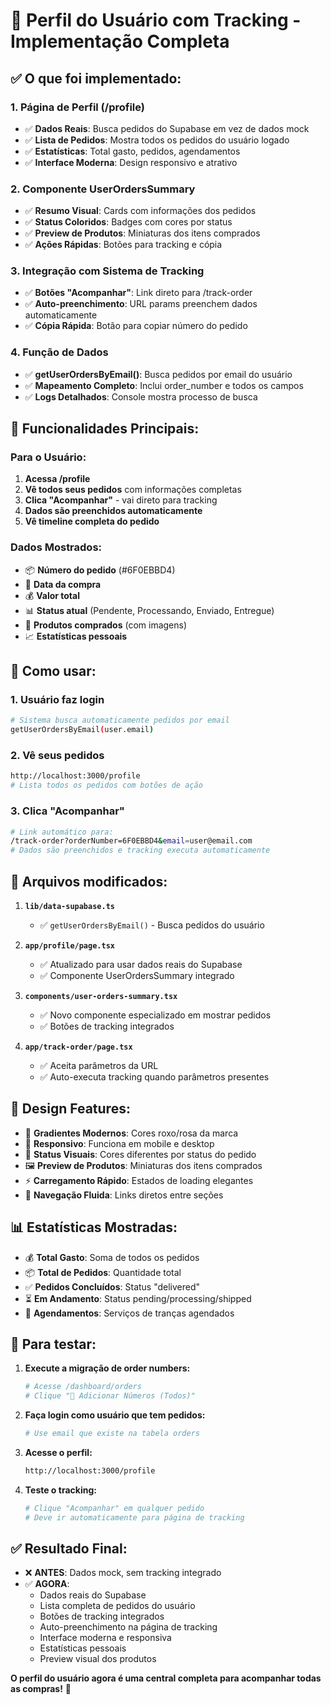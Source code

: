 # 👤 Perfil do Usuário com Tracking - Implementação Completa

## ✅ O que foi implementado:

### 1. **Página de Perfil (/profile)**
- ✅ **Dados Reais**: Busca pedidos do Supabase em vez de dados mock
- ✅ **Lista de Pedidos**: Mostra todos os pedidos do usuário logado
- ✅ **Estatísticas**: Total gasto, pedidos, agendamentos
- ✅ **Interface Moderna**: Design responsivo e atrativo

### 2. **Componente UserOrdersSummary**
- ✅ **Resumo Visual**: Cards com informações dos pedidos
- ✅ **Status Coloridos**: Badges com cores por status
- ✅ **Preview de Produtos**: Miniaturas dos itens comprados
- ✅ **Ações Rápidas**: Botões para tracking e cópia

### 3. **Integração com Sistema de Tracking**
- ✅ **Botões "Acompanhar"**: Link direto para /track-order
- ✅ **Auto-preenchimento**: URL params preenchem dados automaticamente
- ✅ **Cópia Rápida**: Botão para copiar número do pedido

### 4. **Função de Dados**
- ✅ **getUserOrdersByEmail()**: Busca pedidos por email do usuário
- ✅ **Mapeamento Completo**: Inclui order_number e todos os campos
- ✅ **Logs Detalhados**: Console mostra processo de busca

## 🎯 **Funcionalidades Principais:**

### Para o Usuário:
1. **Acessa /profile**
2. **Vê todos seus pedidos** com informações completas
3. **Clica "Acompanhar"** - vai direto para tracking
4. **Dados são preenchidos automaticamente**
5. **Vê timeline completa do pedido**

### Dados Mostrados:
- 📦 **Número do pedido** (#6F0EBBD4)
- 📅 **Data da compra**
- 💰 **Valor total**
- 📊 **Status atual** (Pendente, Processando, Enviado, Entregue)
- 🛒 **Produtos comprados** (com imagens)
- 📈 **Estatísticas pessoais**

## 🚀 **Como usar:**

### 1. **Usuário faz login**
```bash
# Sistema busca automaticamente pedidos por email
getUserOrdersByEmail(user.email)
```

### 2. **Vê seus pedidos**
```bash
http://localhost:3000/profile
# Lista todos os pedidos com botões de ação
```

### 3. **Clica "Acompanhar"**
```bash
# Link automático para:
/track-order?orderNumber=6F0EBBD4&email=user@email.com
# Dados são preenchidos e tracking executa automaticamente
```

## 📁 **Arquivos modificados:**

1. **`lib/data-supabase.ts`**
   - ✅ `getUserOrdersByEmail()` - Busca pedidos do usuário

2. **`app/profile/page.tsx`**
   - ✅ Atualizado para usar dados reais do Supabase
   - ✅ Componente UserOrdersSummary integrado

3. **`components/user-orders-summary.tsx`**
   - ✅ Novo componente especializado em mostrar pedidos
   - ✅ Botões de tracking integrados

4. **`app/track-order/page.tsx`**
   - ✅ Aceita parâmetros da URL
   - ✅ Auto-executa tracking quando parâmetros presentes

## 🎨 **Design Features:**

- 🌈 **Gradientes Modernos**: Cores roxo/rosa da marca
- 📱 **Responsivo**: Funciona em mobile e desktop
- 🎯 **Status Visuais**: Cores diferentes por status do pedido
- 🖼️ **Preview de Produtos**: Miniaturas dos itens comprados
- ⚡ **Carregamento Rápido**: Estados de loading elegantes
- 🔗 **Navegação Fluida**: Links diretos entre seções

## 📊 **Estatísticas Mostradas:**

- 💰 **Total Gasto**: Soma de todos os pedidos
- 📦 **Total de Pedidos**: Quantidade total
- ✅ **Pedidos Concluídos**: Status "delivered"
- ⏳ **Em Andamento**: Status pending/processing/shipped
- 📅 **Agendamentos**: Serviços de tranças agendados

## 🧪 **Para testar:**

1. **Execute a migração de order numbers:**
   ```bash
   # Acesse /dashboard/orders
   # Clique "🔢 Adicionar Números (Todos)"
   ```

2. **Faça login como usuário que tem pedidos:**
   ```bash
   # Use email que existe na tabela orders
   ```

3. **Acesse o perfil:**
   ```bash
   http://localhost:3000/profile
   ```

4. **Teste o tracking:**
   ```bash
   # Clique "Acompanhar" em qualquer pedido
   # Deve ir automaticamente para página de tracking
   ```

## ✅ **Resultado Final:**

- ❌ **ANTES**: Dados mock, sem tracking integrado
- ✅ **AGORA**: 
  - Dados reais do Supabase
  - Lista completa de pedidos do usuário
  - Botões de tracking integrados
  - Auto-preenchimento na página de tracking
  - Interface moderna e responsiva
  - Estatísticas pessoais
  - Preview visual dos produtos

**O perfil do usuário agora é uma central completa para acompanhar todas as compras!** 🎉